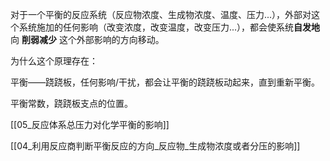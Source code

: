 
对于一个平衡的反应系统（反应物浓度、生成物浓度、温度、压力...），外部对这个系统施加的任何影响（改变浓度，改变温度，改变压力...），都会使系统**自发地**向
**削弱减少** 这个外部影响的方向移动。

为什么这个原理存在：

平衡——跷跷板，任何影响/干扰，都会让平衡的跷跷板动起来，直到重新平衡。

平衡常数，跷跷板支点的位置。

[[05_反应体系总压力对化学平衡的影响]]

[[04_利用反应商判断平衡反应的方向_反应物_生成物浓度或者分压的影响]]

